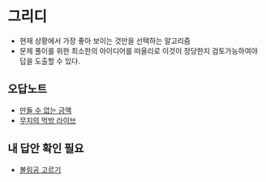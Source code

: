 # 그리디
- 현재 상황에서 가장 좋아 보이는 것만을 선택하는 알고리즘   
- 문제 풀이를 위한 최소한의 아이디어를 떠올리로 이것이 정당한지 검토가능하여야 답을 도출할 수 있다.   

## 오답노트
- [만들 수 없는 금액](주소복붙)   
- [무지의 먹방 라이브](주소복붙) 

## 내 답안 확인 필요
- [볼링공 고르기](주소복붙)   